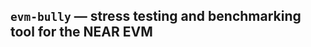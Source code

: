 `evm-bully` — stress testing and benchmarking tool for the NEAR EVM
-------------------------------------------------------------------
